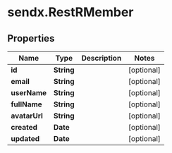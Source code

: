 # sendx.RestRMember

## Properties

Name | Type | Description | Notes
------------ | ------------- | ------------- | -------------
**id** | **String** |  | [optional] 
**email** | **String** |  | [optional] 
**userName** | **String** |  | [optional] 
**fullName** | **String** |  | [optional] 
**avatarUrl** | **String** |  | [optional] 
**created** | **Date** |  | [optional] 
**updated** | **Date** |  | [optional] 


